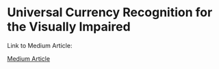 # Universal Currency Recognition for the Visually Impaired

Link to Medium Article:

[Medium Article](https://medium.com/@raghav.vaidya98/universal-currency-recognition-for-the-visually-impaired-5ad155ea24c2)
